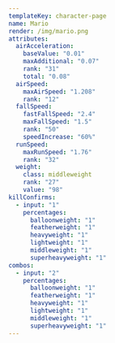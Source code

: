```yaml
---
templateKey: character-page
name: Mario
render: /img/mario.png
attributes:
  airAcceleration:
    baseValue: "0.01"
    maxAdditional: "0.07"
    rank: "31"
    total: "0.08"
  airSpeed:
    maxAirSpeed: "1.208"
    rank: "12"
  fallSpeed:
    fastFallSpeed: "2.4"
    maxFallSpeed: "1.5"
    rank: "50"
    speedIncrease: "60%"
  runSpeed:
    maxRunSpeed: "1.76"
    rank: "32"
  weight:
    class: middleweight
    rank: "27"
    value: "98"
killConfirms:
  - input: "1"
    percentages:
      balloonweight: "1"
      featherweight: "1"
      heavyweight: "1"
      lightweight: "1"
      middleweight: "1"
      superheavyweight: "1"
combos:
  - input: "2"
    percentages:
      balloonweight: "1"
      featherweight: "1"
      heavyweight: "1"
      lightweight: "1"
      middleweight: "1"
      superheavyweight: "1"
---
```


